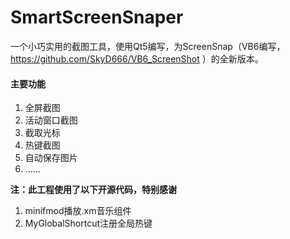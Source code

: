 # SmartScreenSnaper

一个小巧实用的截图工具，使用Qt5编写，为ScreenSnap（VB6编写， https://github.com/SkyD666/VB6_ScreenShot ）的全新版本。



#### 主要功能

1. 全屏截图
2. 活动窗口截图
3. 截取光标
4. 热键截图
5. 自动保存图片
6. ......



**注：此工程使用了以下开源代码，特别感谢**

1. minifmod播放.xm音乐组件
2. MyGlobalShortcut注册全局热键

